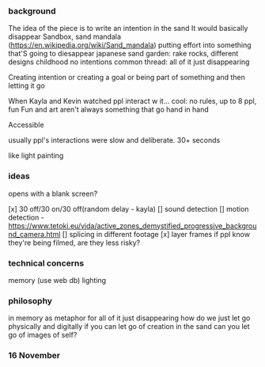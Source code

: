 ### background

The idea of the piece is to write an intention in the sand
It would basically disappear
Sandbox, sand mandala (https://en.wikipedia.org/wiki/Sand_mandala)
putting effort into something that'S going to diesappear
japanese sand garden: rake rocks, different designs
childhood no intentions
common thread: all of it just disappearing

Creating intention or creating a goal or being part of something
and then letting it go

When Kayla and Kevin watched ppl interact w it... cool: no rules, up to 8 ppl, fun
Fun and art aren't always something that go hand in hand

Accessible

usually ppl's interactions were slow and deliberate. 30+ seconds

like light painting

### ideas

opens with a blank screen?

[x] 30 off/30 on/30 off(random delay - kayla)
[] sound detection
[] motion detection - https://www.tetoki.eu/vida/active_zones_demystified_progressive_background_camera.html
[] splicing in different footage
[x] layer frames
if ppl know they're being filmed, are they less risky?

### technical concerns

memory (use web db)
lighting

### philosophy

in memory as metaphor for all of it just disappearing
how do we just let go physically and digitally
if you can let go of creation in the sand can you let go of images of self?

### 16 November
